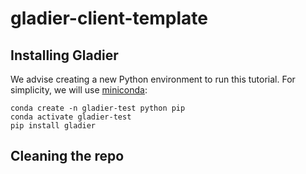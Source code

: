 # gladier-client-template

## Installing Gladier

We advise creating a new Python environment to run this tutorial. For simplicity, we will use [miniconda](https://docs.conda.io/en/latest/miniconda.html):

    conda create -n gladier-test python pip
    conda activate gladier-test
    pip install gladier

## Cleaning the repo

   
